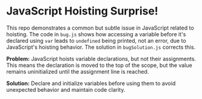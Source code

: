 # JavaScript Hoisting Surprise!

This repo demonstrates a common but subtle issue in JavaScript related to hoisting.  The code in `bug.js` shows how accessing a variable before it's declared using `var` leads to `undefined` being printed, not an error, due to JavaScript's hoisting behavior.  The solution in `bugSolution.js` corrects this.

**Problem:** JavaScript hoists variable declarations, but not their assignments.  This means the declaration is moved to the top of the scope, but the value remains uninitialized until the assignment line is reached.

**Solution:** Declare and initialize variables before using them to avoid unexpected behavior and maintain code clarity.